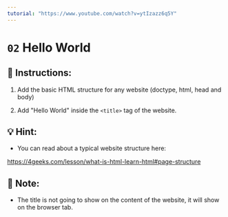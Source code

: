 ```yaml
---
tutorial: "https://www.youtube.com/watch?v=ytIzazz6q5Y"
---
```


# `02` Hello World

## 📝 Instructions:

1. Add the basic HTML structure for any website (doctype, html, head and body)

2. Add "Hello World" inside the `<title>` tag of the website.

## 💡 Hint:

+ You can read about a typical website structure here:

https://4geeks.com/lesson/what-is-html-learn-html#page-structure

## 📎 Note:

+ The title is not going to show on the content of the website, it will show on the browser tab.
